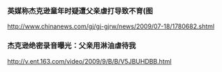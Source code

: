 ### 英媒称杰克逊童年时疑遭父亲虐打导致不育(图
http://www.chinanews.com/gj/gj-gjrw/news/2009/07-18/1780682.shtml
### 杰克逊绝密录音曝光：父亲用淋油虐待我
http://v.ent.163.com/video/2009/9/B/B/V5JBUHDBB.html